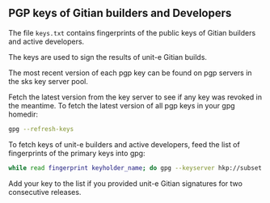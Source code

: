 ## PGP keys of Gitian builders and Developers

The file `keys.txt` contains fingerprints of the public keys of Gitian builders
and active developers.

The keys are used to sign the results of unit-e Gitian builds.

The most recent version of each pgp key can be found on pgp servers in the sks key server pool.

Fetch the latest version from the key server to see if any key was revoked in
the meantime.
To fetch the latest version of all pgp keys in your gpg homedir:

```sh
gpg --refresh-keys
```

To fetch keys of unit-e builders and active developers, feed the list of
fingerprints of the primary keys into gpg:

```sh
while read fingerprint keyholder_name; do gpg --keyserver hkp://subset.pool.sks-keyservers.net --recv-keys ${fingerprint}; done < ./keys.txt
```

Add your key to the list if you provided unit-e Gitian signatures for two consecutive releases.
